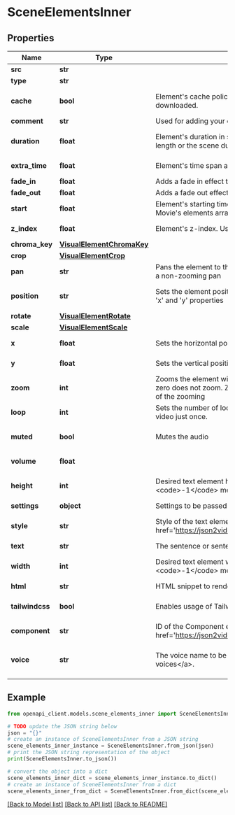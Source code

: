 # SceneElementsInner


## Properties

Name | Type | Description | Notes
------------ | ------------- | ------------- | -------------
**src** | **str** |  | [optional] 
**type** | **str** |  | 
**cache** | **bool** | Element&#39;s cache policy. When true, the cached version (if exists) is used. When false, the assets is downloaded. | [optional] [default to True]
**comment** | **str** | Used for adding your comments | [optional] 
**duration** | **float** | Element&#39;s duration in seconds. A value of -1 auto calculates the duration based on the asset intrinsic length or the scene duration. | [optional] [default to -1]
**extra_time** | **float** | Element&#39;s time span added after the playback. | [optional] [default to 0]
**fade_in** | **float** | Adds a fade in effect to the element. Value in seconds. | [optional] 
**fade_out** | **float** | Adds a fade out effect to the element. Value in seconds. | [optional] 
**start** | **float** | Element&#39;s starting time in seconds relative to the container scene or the movie if the element is in the Movie&#39;s elements array. | [optional] [default to 0]
**z_index** | **float** | Element&#39;s z-index. Use this property to reorganize the layering of the elements like in HTML | [optional] [default to 0]
**chroma_key** | [**VisualElementChromaKey**](VisualElementChromaKey.md) |  | [optional] 
**crop** | [**VisualElementCrop**](VisualElementCrop.md) |  | [optional] 
**pan** | **str** | Pans the element to the specified direction. If &lt;code&gt;zoom&lt;/code&gt; property is not specified, the effect is a non-zooming pan | [optional] 
**position** | **str** | Sets the element position in the scene. A value of &#39;custom&#39; sets a custom position based on the provided &#39;x&#39; and &#39;y&#39; properties | [optional] [default to 'custom']
**rotate** | [**VisualElementRotate**](VisualElementRotate.md) |  | [optional] 
**scale** | [**VisualElementScale**](VisualElementScale.md) |  | [optional] 
**x** | **float** | Sets the horizontal position of the element in the scene. The value &lt;code&gt;0&lt;/code&gt; is on the left side | [optional] [default to 0]
**y** | **float** | Sets the vertical position of the element in the scene. The value &lt;code&gt;0&lt;/code&gt; is on the top side | [optional] [default to 0]
**zoom** | **int** | Zooms the element with the specified level percentage. Positive values zoom in, negative values zoom out, zero does not zoom. Zoom can be combined with the &lt;code&gt;pan&lt;/code&gt; property to set the focus point of the zooming | [optional] 
**loop** | **int** | Sets the number of loops the video to play. Use -1 for an infinite loop. The default value of 1 plays the video just once. | [optional] 
**muted** | **bool** | Mutes the audio | [optional] [default to False]
**volume** | **float** |  | [optional] [default to 5]
**height** | **int** | Desired text element height, but can be overriden by the component defaults. A value of &lt;code&gt;-1&lt;/code&gt; means inherits scenes or movie height | [optional] [default to -1]
**settings** | **object** | Settings to be passed to the component | [optional] 
**style** | **str** | Style of the text element. Check all available text style at &lt;a href&#x3D;&#39;https://json2video.com/docs/resources/text/&#39;&gt;https://json2video.com/resources/text/&lt;/a&gt; | [optional] [default to '001']
**text** | **str** | The sentence or sentences to be converted to voice audio | 
**width** | **int** | Desired text element width, but can be overriden by the component defaults. A value of &lt;code&gt;-1&lt;/code&gt; means inherits scenes or movie width | [optional] [default to -1]
**html** | **str** | HTML snippet to render. Compatible with HTML5, CSS3 and Javascript | 
**tailwindcss** | **bool** | Enables usage of TailwindCSS for the HTML snippet | [optional] [default to False]
**component** | **str** | ID of the Component element. Check all available components in the &lt;a href&#x3D;&#39;https://json2video.com/docs/resources/basic/&#39;&gt;library&lt;/a&gt; | 
**voice** | **str** | The voice name to be used. Check &lt;a href&#x3D;\&quot;/docs/tutorial/voice-elements/\&quot;&gt;available voices&lt;/a&gt;. | [optional] [default to 'en-GB-LibbyNeural']

## Example

```python
from openapi_client.models.scene_elements_inner import SceneElementsInner

# TODO update the JSON string below
json = "{}"
# create an instance of SceneElementsInner from a JSON string
scene_elements_inner_instance = SceneElementsInner.from_json(json)
# print the JSON string representation of the object
print(SceneElementsInner.to_json())

# convert the object into a dict
scene_elements_inner_dict = scene_elements_inner_instance.to_dict()
# create an instance of SceneElementsInner from a dict
scene_elements_inner_from_dict = SceneElementsInner.from_dict(scene_elements_inner_dict)
```
[[Back to Model list]](../README.md#documentation-for-models) [[Back to API list]](../README.md#documentation-for-api-endpoints) [[Back to README]](../README.md)



